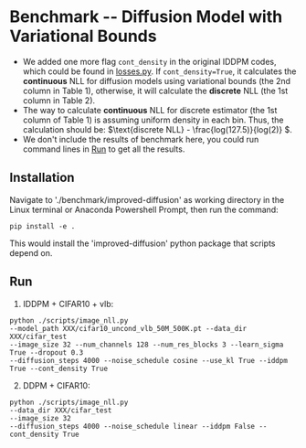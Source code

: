 # Benchmark -- Diffusion Model with Variational Bounds

- We added one more flag ```cont_density``` in the original IDDPM codes, which could be found in 
[losses.py](https://github.com/kxh001/ITdiffusion/blob/main/benchmark/improved-diffusion/improved_diffusion/losses.py). 
If ```cont_density=True```, it calculates the **continuous** NLL for diffusion models using variational bounds (the 2nd column in Table 1),
otherwise, it will calculate the **discrete** NLL (the 1st column in Table 2). 
- The way to calculate **continuous** NLL for discrete estimator (the 1st column of Table 1) is assuming uniform density in each bin. Thus, the calculation should be:
$\text{discrete NLL} - \frac{log(127.5)}{log(2)} $. 
- We don't include the results of benchmark here, you could run command lines in [Run](#3) to get all the results. 

## Installation
Navigate to './benchmark/improved-diffusion' as working directory in the Linux terminal or Anaconda Powershell Prompt, then run the command:

```
pip install -e .
```

This would install the 'improved-diffusion' python package that scripts depend on. 

<h2 id="3"> Run </h2>

1. IDDPM + CIFAR10 + vlb:
```
python ./scripts/image_nll.py
--model_path XXX/cifar10_uncond_vlb_50M_500K.pt --data_dir XXX/cifar_test 
--image_size 32 --num_channels 128 --num_res_blocks 3 --learn_sigma True --dropout 0.3 
--diffusion_steps 4000 --noise_schedule cosine --use_kl True --iddpm True --cont_density True
```
2. DDPM + CIFAR10:
```
python ./scripts/image_nll.py 
--data_dir XXX/cifar_test
--image_size 32
--diffusion_steps 4000 --noise_schedule linear --iddpm False --cont_density True
```
